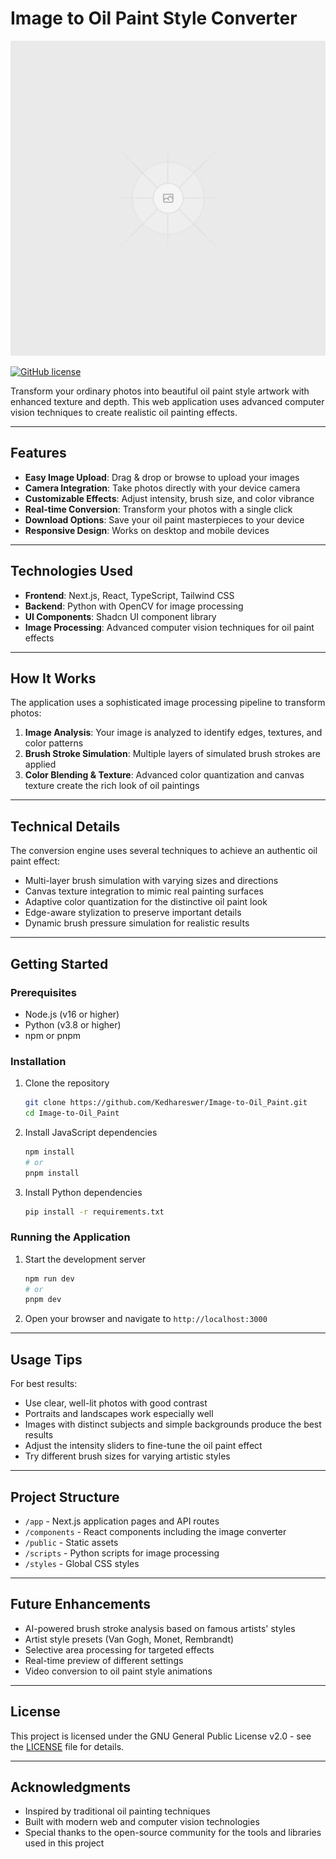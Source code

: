 # Image to Oil Paint Style Converter

![Oil Paint Style Converter](public/placeholder.svg)

[![GitHub license](https://img.shields.io/github/license/Kedhareswer/Image-to-Oil_Paint)](LICENSE)

Transform your ordinary photos into beautiful oil paint style artwork with enhanced texture and depth. This web application uses advanced computer vision techniques to create realistic oil painting effects.

---

## Features

- **Easy Image Upload**: Drag & drop or browse to upload your images
- **Camera Integration**: Take photos directly with your device camera
- **Customizable Effects**: Adjust intensity, brush size, and color vibrance
- **Real-time Conversion**: Transform your photos with a single click
- **Download Options**: Save your oil paint masterpieces to your device
- **Responsive Design**: Works on desktop and mobile devices

---

## Technologies Used

- **Frontend**: Next.js, React, TypeScript, Tailwind CSS
- **Backend**: Python with OpenCV for image processing
- **UI Components**: Shadcn UI component library
- **Image Processing**: Advanced computer vision techniques for oil paint effects

---

## How It Works

The application uses a sophisticated image processing pipeline to transform photos:

1. **Image Analysis**: Your image is analyzed to identify edges, textures, and color patterns
2. **Brush Stroke Simulation**: Multiple layers of simulated brush strokes are applied
3. **Color Blending & Texture**: Advanced color quantization and canvas texture create the rich look of oil paintings

---

## Technical Details

The conversion engine uses several techniques to achieve an authentic oil paint effect:

- Multi-layer brush simulation with varying sizes and directions
- Canvas texture integration to mimic real painting surfaces
- Adaptive color quantization for the distinctive oil paint look
- Edge-aware stylization to preserve important details
- Dynamic brush pressure simulation for realistic results

---

## Getting Started

### Prerequisites

- Node.js (v16 or higher)
- Python (v3.8 or higher)
- npm or pnpm

### Installation

1. Clone the repository
   ```bash
   git clone https://github.com/Kedhareswer/Image-to-Oil_Paint.git
   cd Image-to-Oil_Paint
   ```

2. Install JavaScript dependencies
   ```bash
   npm install
   # or
   pnpm install
   ```

3. Install Python dependencies
   ```bash
   pip install -r requirements.txt
   ```

### Running the Application

1. Start the development server
   ```bash
   npm run dev
   # or
   pnpm dev
   ```

2. Open your browser and navigate to `http://localhost:3000`

---

## Usage Tips

For best results:

- Use clear, well-lit photos with good contrast
- Portraits and landscapes work especially well
- Images with distinct subjects and simple backgrounds produce the best results
- Adjust the intensity sliders to fine-tune the oil paint effect
- Try different brush sizes for varying artistic styles

---

## Project Structure

- `/app` - Next.js application pages and API routes
- `/components` - React components including the image converter
- `/public` - Static assets
- `/scripts` - Python scripts for image processing
- `/styles` - Global CSS styles

---

## Future Enhancements

- AI-powered brush stroke analysis based on famous artists' styles
- Artist style presets (Van Gogh, Monet, Rembrandt)
- Selective area processing for targeted effects
- Real-time preview of different settings
- Video conversion to oil paint style animations

---

## License

This project is licensed under the GNU General Public License v2.0 - see the [LICENSE](LICENSE) file for details.

---

## Acknowledgments

- Inspired by traditional oil painting techniques
- Built with modern web and computer vision technologies
- Special thanks to the open-source community for the tools and libraries used in this project